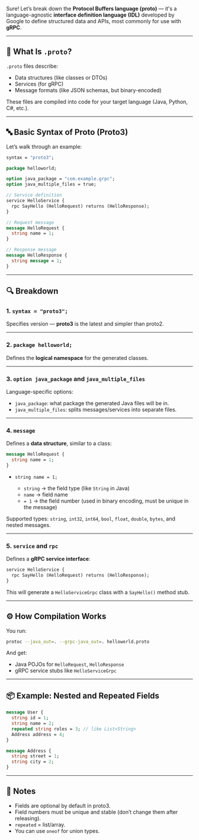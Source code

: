 Sure! Let’s break down the **Protocol Buffers language (proto)** — it's a language-agnostic **interface definition language (IDL)** developed by Google to define structured data and APIs, most commonly for use with **gRPC**.

---

## 🧠 What Is `.proto`?

`.proto` files describe:

* Data structures (like classes or DTOs)
* Services (for gRPC)
* Message formats (like JSON schemas, but binary-encoded)

These files are compiled into code for your target language (Java, Python, C#, etc.).

---

## 🔤 Basic Syntax of Proto (Proto3)

Let’s walk through an example:

```proto
syntax = "proto3";

package helloworld;

option java_package = "com.example.grpc";
option java_multiple_files = true;

// Service definition
service HelloService {
  rpc SayHello (HelloRequest) returns (HelloResponse);
}

// Request message
message HelloRequest {
  string name = 1;
}

// Response message
message HelloResponse {
  string message = 1;
}
```

---

## 🔍 Breakdown

### 1. `syntax = "proto3";`

Specifies version — **proto3** is the latest and simpler than proto2.

---

### 2. `package helloworld;`

Defines the **logical namespace** for the generated classes.

---

### 3. `option java_package` and `java_multiple_files`

Language-specific options:

* `java_package`: what package the generated Java files will be in.
* `java_multiple_files`: splits messages/services into separate files.

---

### 4. `message`

Defines a **data structure**, similar to a class:

```proto
message HelloRequest {
  string name = 1;
}
```

* `string name = 1;`

  * `string` → the field type (like `String` in Java)
  * `name` → field name
  * `= 1` → the field number (used in binary encoding, must be unique in the message)

Supported types: `string`, `int32`, `int64`, `bool`, `float`, `double`, `bytes`, and nested messages.

---

### 5. `service` and `rpc`

Defines a **gRPC service interface**:

```proto
service HelloService {
  rpc SayHello (HelloRequest) returns (HelloResponse);
}
```

This will generate a `HelloServiceGrpc` class with a `SayHello()` method stub.

---

## ⚙ How Compilation Works

You run:

```bash
protoc --java_out=. --grpc-java_out=. helloworld.proto
```

And get:

* Java POJOs for `HelloRequest`, `HelloResponse`
* gRPC service stubs like `HelloServiceGrpc`

---

## 📦 Example: Nested and Repeated Fields

```proto
message User {
  string id = 1;
  string name = 2;
  repeated string roles = 3; // like List<String>
  Address address = 4;
}

message Address {
  string street = 1;
  string city = 2;
}
```

---

## 📌 Notes

* Fields are optional by default in proto3.
* Field numbers must be unique and stable (don’t change them after releasing).
* `repeated` = list/array.
* You can use `oneof` for union types.


